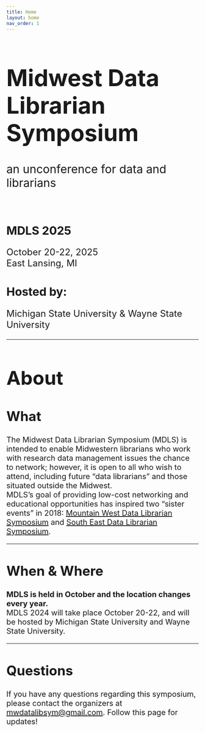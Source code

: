 ```yaml
---
title: Home
layout: home
nav_order: 1
---
```

<h1 style="font-size:60px;"><strong>Midwest Data Librarian Symposium</strong></h1>
<p style="font-size:30px;">an unconference for data and librarians</p>
<br>
<h2 style="font-size:30px;"><strong>MDLS 2025</strong></h2>
<p style="font-size:24px;">October 20-22, 2025 <br>
East Lansing, MI</p>

<h2 style="font-size:30px;">Hosted by:</h2> 
<p style="font-size:24px;">Michigan State University & Wayne State University</p>
<hr>
<h1 style="font-size:50px;">About</h1>
<h2 style="font-size:35px;">What</h2>
<p style="font-size:20px;">The Midwest Data Librarian Symposium (MDLS) is intended to enable Midwestern librarians who work with research data management issues the chance to network; however, it is open to all who wish to attend, including future “data librarians” and those situated outside the Midwest.
<br>
MDLS’s goal of providing low-cost networking and educational opportunities has inspired two “sister events” in 2018: <a href="https://mountainwestdls.github.io/">Mountain West Data Librarian Symposium</a> and <a href="https://se-datalibrarian.github.io/">South East Data Librarian Symposium</a>.</p>
<hr>
<h2 style="font-size:35px;">When & Where</h2>
<p style="font-size:20px;"><strong>MDLS is held in October and the location changes every year.</strong>
<br>
MDLS 2024 will take place October 20-22, and will be hosted by Michigan State University and Wayne State University.</p>
<hr>
<h2 style="font-size:35px;">Questions</h2>
<p style="font-size:20px;">If you have any questions regarding this symposium, please contact the organizers at <a href="mailto:mwdatalibsym@gmail.com">mwdatalibsym@gmail.com</a>. Follow this page for updates!</p>


